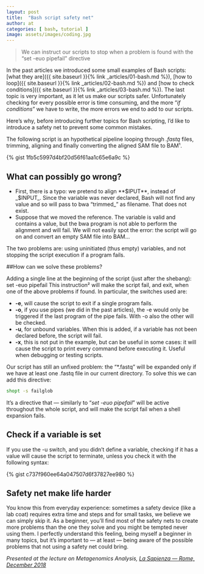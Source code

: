 ```yaml
---
layout: post
title:  "Bash script safety net"
author: at
categories: [ bash, tutorial ]
image: assets/images/coding.jpg
---
```


> We can instruct our scripts to stop when a problem is found with the “set -euo pipefail” directive

In the past articles we introduced some small examples of Bash scripts:
[what they are]({{ site.baseurl }}{% link _articles/01-bash.md %}),
[how to loop]({{ site.baseurl }}{% link _articles/02-bash.md %}) and
[how to check conditions]({{ site.baseurl }}{% link _articles/03-bash.md %}).
The last topic is very important, as it let us make our scripts safer.
Unfortunately checking for every possible error is time consuming,
and the more “_if conditions_” we have to write, the more errors we end to add to our scripts.

Here’s why, before introducing further topics for Bash scripting,
I’d like to introduce a safety net to prevent some common mistakes.

The following script is an hypothetical pipeline looping through _.fastq_ files,
trimming, aligning and finally converting the aligned SAM file to BAM¹.


{% gist 1fb5c5997d4bf20d56f61aa1c65e6a9c %}

## What can possibly go wrong?
- First, there is a typo: we pretend to align **$IPUT**, instead of _$INPUT_. Since the variable was never declared, Bash will not find any value and so will pass to bwa “trimmed_” as filename. That does not exist.
- Suppose that we moved the reference. The variable is valid and contains a value, but the bwa program is not able to perform the alignment and will fail. We will not easily spot the error: the script will go on and convert an empty SAM file into BAM…

The two problems are: using uninitiated (thus empty) variables, and not stopping the script execution if a program fails.

##How can we solve these problems?

Adding a single line at the beginning of the script (just after the shebang):
set -euo pipefail
This instruction² will make the script fail, and exit, when one of the above problems if found. In particular, the switches used are:
- **-e**, will cause the script to exit if a single program fails.
- **-o**, if you use pipes (we did in the past articles), the -e would only be triggered if the last program of the pipe fails. With -o also the other will be checked.
- **-u**, for unbound variables. When this is added, if a variable has not been declared before, the script will fail.
- **-x**, this is not put in the example, but can be useful in some cases: it will cause the script to print every command before executing it. Useful when debugging or testing scripts.

Our script has still an unfixed problem: the “*.fastq” will be expanded only if
we have at least one .fastq
file in our current directory. To solve this we can add this directive:

```bash
shopt -s failglob
```

It’s a directive that — similarly to “_set -euo pipefail_” will be active throughout
the whole script, and will make the script fail when a shell expansion fails.

## Check if a variable is set

If you use the -u switch, and you didn’t define a variable,
checking if it has a value will cause the script to terminate, unless you check
it with the following syntax:

{% gist c737f960ee64a047507d6f37827ee980 %}

## Safety net make life harder

You know this from everyday experience: sometimes a safety device (like a lab coat)
requires extra time and steps and for small tasks, we believe we can simply skip it.
As a beginner, you’ll find most of the safety nets to create more problems than the
one they solve and you might be tempted never using them. I perfectly understand
this feeling, being myself a beginner in many topics, but it’s important to — at
least — being aware of the possible problems that not using a safety net could bring.

_Presented at the lecture on Metagenomics Analysis, [La Sapienza — Rome, December 2018](https://www.instagram.com/p/BrQbXGunDSn/?utm_source=ig_web_copy_link)_
